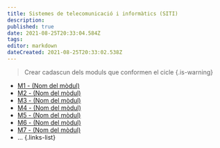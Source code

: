 ```yaml
---
title: Sistemes de telecomunicació i informàtics (SITI)
description: 
published: true
date: 2021-08-25T20:33:04.584Z
tags: 
editor: markdown
dateCreated: 2021-08-25T20:33:02.538Z
---
```


> Crear cadascun dels moduls que conformen el cicle
{.is-warning}

- [M1 - (Nom del mòdul)](m1)
- [M2 - (Nom del mòdul)](m2)
- [M3 - (Nom del mòdul)](m3)
- [M4 - (Nom del mòdul)](m4)
- [M5 - (Nom del mòdul)](m5)
- [M6 - (Nom del mòdul)](m6)
- [M7 - (Nom del mòdul)](m7)
- ...
 {.links-list}
 
